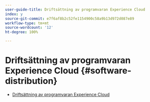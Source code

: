 ```yaml
---
user-guide-title: Driftsättning av programvaran Experience Cloud
index: y
source-git-commit: e7f6af8b2c52fe1154900c58a9b13d972d087e89
workflow-type: tm+mt
source-wordcount: '12'
ht-degree: 100%

---
```



# Driftsättning av programvaran Experience Cloud {#software-distribution}

+ [Driftsättning av programvaran Experience Cloud](home.md)
